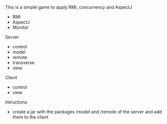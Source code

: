This is a simple game to apply RMI, concurrency and AspectJ

- RMI
- AspectJ
- Monitor


Server
- control
- model
- remote
- transverse
- view


Client
- control
- view


Intructions
- create a jar with the packages /model and /remote of the server and add them to the client
